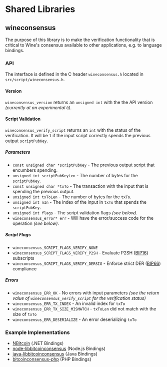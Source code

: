 Shared Libraries
================

## wineconsensus

The purpose of this library is to make the verification functionality that is critical to Wine's consensus available to other applications, e.g. to language bindings.

### API

The interface is defined in the C header `wineconsensus.h` located in  `src/script/wineconsensus.h`.

#### Version

`wineconsensus_version` returns an `unsigned int` with the the API version *(currently at an experimental `0`)*.

#### Script Validation

`wineconsensus_verify_script` returns an `int` with the status of the verification. It will be `1` if the input script correctly spends the previous output `scriptPubKey`.

##### Parameters
- `const unsigned char *scriptPubKey` - The previous output script that encumbers spending.
- `unsigned int scriptPubKeyLen` - The number of bytes for the `scriptPubKey`.
- `const unsigned char *txTo` - The transaction with the input that is spending the previous output.
- `unsigned int txToLen` - The number of bytes for the `txTo`.
- `unsigned int nIn` - The index of the input in `txTo` that spends the `scriptPubKey`.
- `unsigned int flags` - The script validation flags *(see below)*.
- `wineconsensus_error* err` - Will have the error/success code for the operation *(see below)*.

##### Script Flags
- `wineconsensus_SCRIPT_FLAGS_VERIFY_NONE`
- `wineconsensus_SCRIPT_FLAGS_VERIFY_P2SH` - Evaluate P2SH ([BIP16](https://github.com/bitcoin/bips/blob/master/bip-0016.mediawiki)) subscripts
- `wineconsensus_SCRIPT_FLAGS_VERIFY_DERSIG` - Enforce strict DER ([BIP66](https://github.com/bitcoin/bips/blob/master/bip-0066.mediawiki)) compliance

##### Errors
- `wineconsensus_ERR_OK` - No errors with input parameters *(see the return value of `wineconsensus_verify_script` for the verification status)*
- `wineconsensus_ERR_TX_INDEX` - An invalid index for `txTo`
- `wineconsensus_ERR_TX_SIZE_MISMATCH` - `txToLen` did not match with the size of `txTo`
- `wineconsensus_ERR_DESERIALIZE` - An error deserializing `txTo`

### Example Implementations
- [NBitcoin](https://github.com/NicolasDorier/NBitcoin/blob/master/NBitcoin/Script.cs#L814) (.NET Bindings)
- [node-libbitcoinconsensus](https://github.com/bitpay/node-libbitcoinconsensus) (Node.js Bindings)
- [java-libbitcoinconsensus](https://github.com/dexX7/java-libbitcoinconsensus) (Java Bindings)
- [bitcoinconsensus-php](https://github.com/Bit-Wasp/bitcoinconsensus-php) (PHP Bindings)
